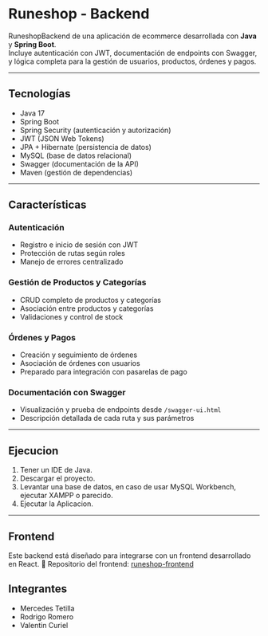 # Runeshop - Backend

RuneshopBackend de una aplicación de ecommerce desarrollada con **Java** y **Spring Boot**.  
Incluye autenticación con JWT, documentación de endpoints con Swagger, y lógica completa para la gestión de usuarios, productos, órdenes y pagos.

---

## Tecnologías

- Java 17
- Spring Boot
- Spring Security (autenticación y autorización)
- JWT (JSON Web Tokens)
- JPA + Hibernate (persistencia de datos)
- MySQL (base de datos relacional)
- Swagger (documentación de la API)
- Maven (gestión de dependencias)

---

## Características

### Autenticación
- Registro e inicio de sesión con JWT
- Protección de rutas según roles
- Manejo de errores centralizado

### Gestión de Productos y Categorías
- CRUD completo de productos y categorías
- Asociación entre productos y categorías
- Validaciones y control de stock

### Órdenes y Pagos
- Creación y seguimiento de órdenes
- Asociación de órdenes con usuarios
- Preparado para integración con pasarelas de pago

### Documentación con Swagger
- Visualización y prueba de endpoints desde `/swagger-ui.html`
- Descripción detallada de cada ruta y sus parámetros

---

## Ejecucion

1. Tener un IDE de Java.
2. Descargar el proyecto.
3. Levantar una base de datos, en caso de usar MySQL Workbench, ejecutar XAMPP o parecido.
4. Ejecutar la Aplicacion.

---

## Frontend
Este backend está diseñado para integrarse con un frontend desarrollado en React. 🔗 Repositorio del frontend: [runeshop-frontend](https://github.com/Mercetet/RuneshopFrontend)

## Integrantes
- Mercedes Tetilla
- Rodrigo Romero
- Valentin Curiel
